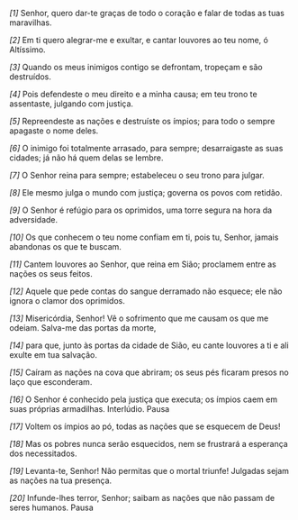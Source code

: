 *[1]* Senhor, quero dar-te graças de todo o coração e falar de todas as tuas maravilhas.

*[2]* Em ti quero alegrar-me e exultar, e cantar louvores ao teu nome, ó Altíssimo.

*[3]* Quando os meus inimigos contigo se defrontam, tropeçam e são destruídos.

*[4]* Pois defendeste o meu direito e a minha causa; em teu trono te assentaste, julgando com justiça.

*[5]* Repreendeste as nações e destruíste os ímpios; para todo o sempre apagaste o nome deles.

*[6]* O inimigo foi totalmente arrasado, para sempre; desarraigaste as suas cidades; já não há quem delas se lembre.

*[7]* O Senhor reina para sempre; estabeleceu o seu trono para julgar.

*[8]* Ele mesmo julga o mundo com justiça; governa os povos com retidão.

*[9]* O Senhor é refúgio para os oprimidos, uma torre segura na hora da adversidade.

*[10]* Os que conhecem o teu nome confiam em ti, pois tu, Senhor, jamais abandonas os que te buscam.

*[11]* Cantem louvores ao Senhor, que reina em Sião; proclamem entre as nações os seus feitos.

*[12]* Aquele que pede contas do sangue derramado não esquece; ele não ignora o clamor dos oprimidos.

*[13]* Misericórdia, Senhor! Vê o sofrimento que me causam os que me odeiam. Salva-me das portas da morte,

*[14]* para que, junto às portas da cidade de Sião, eu cante louvores a ti e ali exulte em tua salvação.

*[15]* Caíram as nações na cova que abriram; os seus pés ficaram presos no laço que esconderam.

*[16]* O Senhor é conhecido pela justiça que executa; os ímpios caem em suas próprias armadilhas. Interlúdio. Pausa

*[17]* Voltem os ímpios ao pó, todas as nações que se esquecem de Deus!

*[18]* Mas os pobres nunca serão esquecidos, nem se frustrará a esperança dos necessitados.

*[19]* Levanta-te, Senhor! Não permitas que o mortal triunfe! Julgadas sejam as nações na tua presença.

*[20]* Infunde-lhes terror, Senhor; saibam as nações que não passam de seres humanos. Pausa

